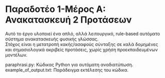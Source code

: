 # Παραδοτέο 1-Μέρος A: Ανακατασκευή 2 Προτάσεων

Αυτό το έργο υλοποιεί ένα απλό, αλλά λειτουργικό, rule-based αυτόματο σύστημα ανακατασκευής φυσικής γλώσσας.  
Στόχος είναι η μετατροπή κακής/ασαφούς σύνταξης σε καλά δομημένες και σημασιολογικά ακριβείς προτάσεις, χωρίς χρήση προεκπαιδευμένων μοντέλων.

paraphrasi.py: Κώδικας Python για αυτόματη αναδιατύπωση.
example_of_output.txt: Παράδειγμα εκτέλεσης του κώδικα.
